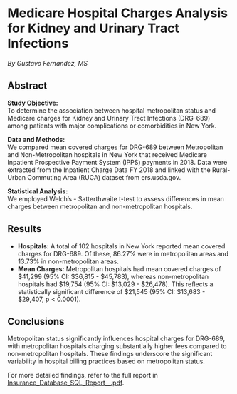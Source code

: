 # Medicare Hospital Charges Analysis for Kidney and Urinary Tract Infections
*By Gustavo Fernandez, MS*

## Abstract
**Study Objective:**  
To determine the association between hospital metropolitan status and Medicare charges for Kidney and Urinary Tract Infections (DRG-689) among patients with major complications or comorbidities in New York.

**Data and Methods:**  
We compared mean covered charges for DRG-689 between Metropolitan and Non-Metropolitan hospitals in New York that received Medicare Inpatient Prospective Payment System (IPPS) payments in 2018. Data were extracted from the Inpatient Charge Data FY 2018 and linked with the Rural-Urban Commuting Area (RUCA) dataset from ers.usda.gov.

**Statistical Analysis:**  
We employed Welch’s - Satterthwaite t-test to assess differences in mean charges between metropolitan and non-metropolitan hospitals.

## Results
- **Hospitals:** A total of 102 hospitals in New York reported mean covered charges for DRG-689. Of these, 86.27% were in metropolitan areas and 13.73% in non-metropolitan areas.
- **Mean Charges:** Metropolitan hospitals had mean covered charges of $41,299 (95% CI: $36,815 - $45,783), whereas non-metropolitan hospitals had $19,754 (95% CI: $13,029 - $26,478). This reflects a statistically significant difference of $21,545 (95% CI: $13,683 - $29,407, p < 0.0001).

## Conclusions
Metropolitan status significantly influences hospital charges for DRG-689, with metropolitan hospitals charging substantially higher fees compared to non-metropolitan hospitals. These findings underscore the significant variability in hospital billing practices based on metropolitan status.

For more detailed findings, refer to the full report in [Insurance_Database_SQL_Report__.pdf](link-to-your-pdf-report).
